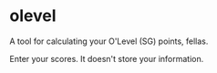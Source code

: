 # olevel
A tool for calculating your O'Level (SG) points, fellas.

Enter your scores. It doesn't store your information.
